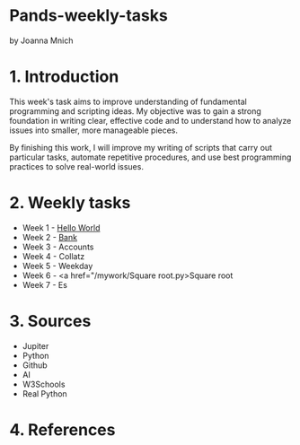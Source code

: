 # Pands-weekly-tasks
by Joanna Mnich

# 1. Introduction
This week's task aims to improve understanding of fundamental programming and scripting ideas. 
My objective was to gain a strong foundation in writing clear, effective code and to understand how to analyze issues into smaller, more manageable pieces.

By finishing this work, I will improve my writing of scripts that carry out particular tasks, automate repetitive procedures, and use best programming practices to solve real-world issues. 

# 2. Weekly tasks

- Week 1 - <a href="/mywork/HelloWorld.py">Hello World</a>
- Week 2 - <a href="/mywork/Bank.py">Bank</a>
- Week 3 - Accounts
- Week 4 - Collatz
- Week 5 - Weekday
- Week 6 - <a href="/mywork/Square root.py>Square root</a>
- Week 7 - Es

# 3. Sources

- Jupiter
- Python
- Github
- AI
- W3Schools
- Real Python

# 4. References
